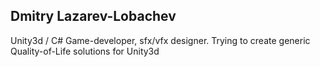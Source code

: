 ## Dmitry Lazarev-Lobachev
Unity3d / C# Game-developer, sfx/vfx designer. Trying to create generic Quality-of-Life solutions for Unity3d
